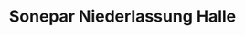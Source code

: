 ---
title: "Sonepar Niederlassung Halle"
url: /halle-saale/sonepar-niederlassung-halle/
shop: Allgemein
---
